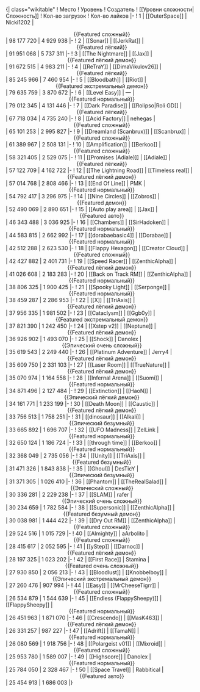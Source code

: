 {| class="wikitable"
! Место
! Уровень
! Создатель
! [[Уровни сложности|Сложность]]
! Кол-во загрузок
! Кол-во лайков
|-
! 1
| [[OuterSpace]]
| Nicki1202
| <center>{{Featured сложный}}</center>
| 98 177 720
| 4 929 938
|-
! 2
| [[Sonar]]
| [[JerkRat]]
| <center>{{Featured лёгкий}}</center>
| 91 951 068
| 5 737 311
|-
! 3
| [[The Nightmare]]
| [[Jax]]
| <center>{{Featured лёгкий демон}}</center>
| 91 672 515
| 4 983 211
|-
! 4
| [[ReTraY]]
| [[DimaVikulov26]]
| <center>{{Featured лёгкий}}</center>
| 85 245 966
| 7 460 954
|-
! 5
| [[Bloodbath]]
| [[Riot]]
| <center>{{Featured экстремальный демон}}</center>
| 79 635 759
| 3 870 672
|-
! 6
| [[Level Easy]]
| —
| <center>{{Featured нормальный}}</center>
| 79 012 345
| 4 131 446
|-
! 7
| [[Dark Paradise]]
| [[Rolipso|Roli GD]]
| <center>{{Featured лёгкий}}</center>
| 67 718 034
| 4 735 240
|-
! 8
| [[Acid Factory]]
| nehegas
| <center>{{Featured сложный}}</center>
| 65 101 253
| 2 995 827
|-
! 9
| [[Dreamland (Scanbrux)]]
| [[Scanbrux]]
| <center>{{Featured сложный}}</center>
| 61 389 967
| 2 508 131
|-
! 10
| [[Amplification]]
| [[Berkoo]]
| <center>{{Featured сложный}}</center>
| 58 321 405
| 2 529 075
|-
! 11
| [[Promises (Adiale)]]
| [[Adiale]]
| <center>{{Featured лёгкий}}</center>
| 57 122 709
| 4 162 722
|-
! 12
| [[The Lightning Road]]
| [[Timeless real]]
| <center>{{Featured лёгкий демон}}</center>
| 57 014 768
| 2 808 466
|-
! 13
| [[End Of Line]]
| PMK
| <center>{{Featured нормальный}}</center>
| 54 792 417
| 3 296 975
|-
! 14
| [[Nine Circles]]
| [[Zobros]]
| <center>{{Featured демон}}</center>
| 52 490 069
| 2 890 651
|-
! 15
| [[Auto play area]]
| [[Jax]]
| <center>{{Featured авто}}</center>
| 46 343 488
| 3 036 925
|-
! 16
| [[Chambers]]
| [[SirHadoken]]
| <center>{{Featured нормальный}}</center>
| 44 583 815
| 2 662 992
|-
! 17
| [[dorabaebasic4]]
| [[Dorabae]]
| <center>{{Featured нормальный}}</center>
| 42 512 288
| 2 623 530
|-
! 18
| [[Flappy Hexagon]]
| [[Creator Cloud]]
| <center>{{Featured сложный}}</center>
| 42 427 882
| 2 401 731
|-
! 19
| [[Speed Racer]]
| [[ZenthicAlpha]]
| <center>{{Featured лёгкий демон}}</center>
| 41 026 608
| 2 183 283
|-
! 20
| [[Back on Track RM]]
| [[ZenthicAlpha]]
| <center>{{Featured нормальный}}</center>
| 38 806 325
| 1 900 425
|-
! 21
| [[Spooky Light]]
| [[Serponge]]
| <center>{{Featured нормальный}}</center>
| 38 459 287
| 2 286 953
|-
! 22
| [[X]]
| [[TriAxis]]
| <center>{{Featured лёгкий демон}}</center>
| 37 956 335
| 1 981 502
|-
! 23
| [[Cataclysm]]
| [[Ggb0y]]
| <center>{{Featured экстремальный демон}}</center>
| 37 821 390
| 1 242 450
|-
! 24
| [[Xstep v2]]
| [[Neptune]]
| <center>{{Featured лёгкий демон}}</center>
| 36 926 902
| 1 493 070
|-
! 25
| [[Shock]]
| Danolex
| <center>{{Эпический очень сложный}}</center>
| 35 619 543
| 2 249 440
|-
! 26
| [[Platinum Adventure]]
| Jerry4
| <center>{{Featured лёгкий демон}}</center>
| 35 609 750
| 2 331 103
|-
! 27
| [[Laser Room]]
| [[TrueNature]]
| <center>{{Featured лёгкий демон}}</center>
| 35 070 974
| 1 164 558
|-
! 28
| [[Infernal Arena]]
| [[Suomi]]
| <center>{{Featured нормальный}}</center>
| 34 871 496
| 2 127 484
|-
! 29
| [[Extinction]]
| [[HaoN]]
| <center>{{Эпический лёгкий демон}}</center>
| 34 161 771
| 1 233 199
|-
! 30
| [[Death Moon]]
| [[Caustic]]
| <center>{{Featured лёгкий демон}}</center>
| 33 756 513
| 1 758 251
|-
! 31
| [[dinosaur]]
| [[Alkali]]
| <center>{{Эпический безумный}}</center>
| 33 665 892
| 1 696 707
|-
! 32
| [[UFO Madness]]
| ZelLink
| <center>{{Featured нормальный}}</center>
| 32 650 124
| 1 186 724
|-
! 33
| [[through time]]
| [[Berkoo]]
| <center>{{Featured нормальный}}</center>
| 32 368 049
| 2 735 056
|-
! 34
| [[Unity]]
| [[TriAxis]]
| <center>{{Featured безумный}}</center>
| 31 471 326
| 1 843 838
|-
! 35
| [[Ghoul]]
| DesTicY
| <center>{{Эпический безумный}}</center>
| 31 371 305
| 1 026 410
|-
! 36
| [[Phantom]]
| [[TheRealSalad]]
| <center>{{Эпический сложный}}</center>
| 30 336 281
| 2 229 238
|-
! 37
| [[SLAM]]
| rafer
| <center>{{Эпический очень сложный}}</center>
| 30 234 659
| 1 782 584
|-
! 38
| [[Supersonic]]
| [[ZenthicAlpha]]
| <center>{{Featured безумный демон}}</center>
| 30 038 981
| 1 444 422
|-
! 39
| [[Dry Out RM]]
| [[ZenthicAlpha]]
| <center>{{Featured сложный}}</center>
| 29 524 516
| 1 015 729
|-
! 40
| [[Almighty]]
| aArbolito
| <center>{{Featured сложный}}</center>
| 28 415 617
| 2 052 595
|-
! 41
| [[yStep]]
| [[Darnoc]]
| <center>{{Featured лёгкий демон}}</center>
| 28 197 325
| 1 023 202
|-
! 42
| [[First Race]]
| Stamina
| <center>{{Featured очень сложный}}</center>
| 27 930 850
| 2 056 213
|-
! 43
| [[Bloodlust]]
| [[Knobbelboy]]
| <center>{{Эпический экстремальный демон}}</center>
| 27 260 476
| 907 994
|-
! 44
| [[Easy]]
| [[MrCheeseTigrr]]
| <center>{{Featured сложный}}</center>
| 26 534 879
| 1 544 639
|-
! 45
| [[Endless (FlappySheepy)]]
| [[FlappySheepy]]
| <center>{{Featured нормальный}}</center>
| 26 451 963
| 1 871 070
|-
! 46
| [[Crescendo]]
| [[MasK463]]
| <center>{{Featured лёгкий демон}}</center>
| 26 331 257
| 987 227
|-
! 47
| [[Adrift]]
| [[TamaN]]
| <center>{{Featured нормальный}}</center>
| 26 080 569
| 1 918 756
|-
! 48
| [[Polargeist v01]]
| [[Mixroid]]
| <center>{{Featured сложный}}</center>
| 25 953 780
| 1 589 007
|-
! 49
| [[Highscore]]
| Danolex
| <center>{{Featured нормальный}}</center>
| 25 784 050
| 2 328 467
|-
! 50
| [[Space Travel]]
| Rabbitical
| <center>{{Featured авто}}</center>
| 25 454 913
| 1 686 003
|}